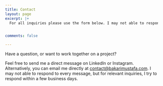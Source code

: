```yaml
---
title: Contact
layout: page
excerpt: |+
  For all inquiries please use the form below. I may not able to respond to every message, but for relevant inquiries, I try to respond within a few business days.


comments: false

---
```

Have a question, or want to work together on a project?

Feel free to send me a direct message on LinkedIn or Instagram. Alternatively, you can email me directly at contact@bakarimustafa.com. I may not able to respond to every message, but for relevant inquiries, I try to respond within a few business days.
